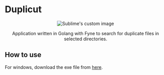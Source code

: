 # Duplicut

<p align="center">
  <img src="https://user-images.githubusercontent.com/13540559/139522813-b80f594e-f53f-4b60-8075-28943d924ba3.png" alt="Sublime's custom image"/>
</p>

<p align="center">
  <text>Application written in Golang with Fyne to search for duplicate files in selected directories.</text>
</p>

## How to use
For windows, download the exe file from [here](https://github.com/JoonRhee/Duplicut/raw/main/Duplicut.exe).
